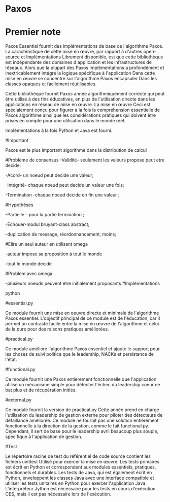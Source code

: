 # Paxos

# Premier note

Paxos Essential fournit des implémentations de base de l'algorithme Paxos. La caractéristique de cette mise en œuvre, par rapport à d'autres open-source et Implémentations Librement disponible, est que cette bibliothèque est indépendante des domaines d'application et les infrastructures de réseaux. Alors que la plupart des Paxos Implémentations a profondément et inextricablement intégré la logique spécifique à l'application Dans cette mise en œuvre se concentre sur l'algorithme Paxos encapsuler Dans les classes opaques et facilement réutilisables.

Cette bibliothèque fournit Paxos année algorithmiquement correcte qui peut être utilisé à des fins éducatives, en plus de l'utilisation directe dans les applications en réseau de mise en œuvre. La mise en œuvre Ceci est spécialement conçu pour figurer à la fois la compréhension essentielle de Paxos algorithme ainsi que les considérations pratiques qui doivent être prises en compte pour une utilisation dans le monde réel.

Implémentations à la fois Python et Java est fourni.

#Important

Paxos est le plus important algorithme dans la distribution de calcul 

#Problème de consensus
-Validité- seulement les valeurs propose peut etre decide; 

-Acord-  un noeud peut decide une valeur; 

-Intégrité- chaque noeud peut decide un valeur une fois;

-Termination -chaque noeud decide en fin une valeur ;

#Hypothèses

-Partielle - pour la partie termination ;

-Echouer-modul bruyant-class abstract;

-duplication de message, réordonnancement, moins;

#Elire un seul auteur en utilisant omega

-auteur impose sa proposition à tout le monde

-tout le monde decide

#Problem avec omega 

-plusieurs noeuds peuvent être initialement proposants
#Implémentations

python

#essential.py

Ce module fournit une mise en oeuvre directe et minimale de l'algorithme Paxos essentiel. L'objectif principal de ce module est de l'éducation, car il permet un contraste facile entre la mise en œuvre de l'algorithme et celui de la pure pour des raisons pratiques améliorées.

#practical.py

Ce module améliore l'algorithme Paxos essentiel et ajoute le support pour les choses de suivi politica que le leadership, NACKs et persistance de l'état.

#functional.py

Ce module fournit une Paxos entièrement fonctionnelle que l'application utilise un mécanisme simple pour détecter l'échec du leadership coeur ne bat plus et de récupération initiés.

#external.py

Ce module fournit la version de practical.py Cette année prend en charge l'utilisation du leadership de gestion externe pour piloter des détecteurs de défaillance améliorée. Ce module ne fournit pas une solution entièrement fonctionnelle à la direction de la gestion, comme le fait functional.py. Cependant, il sert de base pour le leadership avril beaucoup plus souple, spécifique à l'application de gestion.

#Test

Le répertoire racine de test du référentiel de code source contient les fichiers unittest Utilisé pour exercer la mise en œuvre. Les tests primaires est écrit en Python et correspondent aux modules essentiels, pratiques, fonctionnels et durables. Les tests de Java, qui est également écrit en Python, enveloppent les classes Java avec une interface compatible et utiliser les tests unitaires en Python pour exercer l'application Java. L'interpréteur Jython est nécessaire pour les tests en cours d'exécution CES, mais il est pas nécessaire lors de l'exécution.
